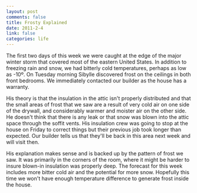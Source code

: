 ```yaml
--- 
layout: post
comments: false
title: Frosty Explained
date: 2011-2-4
link: false
categories: life
---
```

The first two days of this week we were caught at the edge of the major winter storm that covered most of the eastern United States. In addition to freezing rain and snow, we had bitterly cold temperatures, perhaps as low as -10º. On Tuesday morning Sibylle discovered frost on the ceilings in both front bedrooms. We immediately contacted our builder as the house has a warranty.

His theory is that the insulation in the attic isn't properly distributed and that the small areas of frost that we saw are a result of very cold air on one side of the drywall, and considerably warmer and moister air on the other side. He doesn't think that there is any leak or that snow was blown into the attic space through the soffit vents. His insulation crew was going to stop at the house on Friday to correct things but their previous job took longer than expected. Our builder tells us that they'll be back in this area next week and will visit then.

His explanation makes sense and is backed up by the pattern of frost we saw. It was primarily in the corners of the room, where it might be harder to insure blown-in insulation was properly deep. The forecast for this week includes more bitter cold air and the potential for more snow. Hopefully this time we won't have enough temperature difference to generate frost inside the house.
